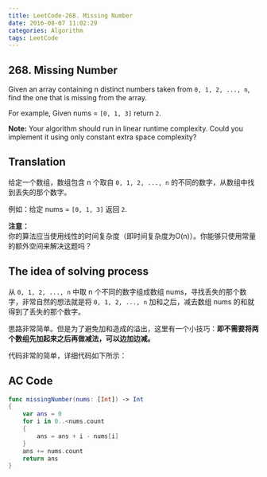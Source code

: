 ```yaml
---
title: LeetCode-268. Missing Number  
date: 2016-08-07 11:02:29  
categories: Algorithm  
tags: LeetCode  
---
```


## 268. Missing Number  

Given an array containing n distinct numbers taken from `0, 1, 2, ..., n`, find the one that is missing from the array.

For example,
Given nums = `[0, 1, 3]` return `2`.

**Note:**
Your algorithm should run in linear runtime complexity. Could you implement it using only constant extra space complexity?

## Translation

给定一个数组，数组包含 n 个取自 `0, 1, 2, ..., n` 的不同的数字，从数组中找到丢失的那个数字。

例如：给定 nums = `[0, 1, 3]` 返回 `2`.

**注意：**  
你的算法应当使用线性的时间复杂度（即时间复杂度为O(n)）。你能够只使用常量的额外空间来解决这题吗？

## The idea of solving process

从 `0, 1, 2, ..., n` 中取 n 个不同的数字组成数组 nums，寻找丢失的那个数字，非常自然的想法就是将 `0, 1, 2, ..., n` 加和之后，减去数组 nums 的和就得到了丢失的那个数字。

思路非常简单。但是为了避免加和造成的溢出，这里有一个小技巧：**即不需要将两个数组先加起来之后再做减法，可以边加边减。**

代码非常的简单，详细代码如下所示：

## AC Code

```swift
func missingNumber(nums: [Int]) -> Int 
{
	var ans = 0
	for i in 0..<nums.count
	{
		ans = ans + i - nums[i]
	}
	ans += nums.count
	return ans
}
```